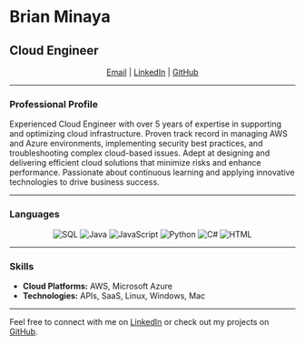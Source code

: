# Brian Minaya
## Cloud Engineer

<p align="center">
  <a href="mailto:minayabrian@gmail.com">Email</a> |
  <a href="https://www.linkedin.com/in/brian-minaya-6a419096/">LinkedIn</a> |
  <a href="https://github.com/BrianMinaya">GitHub</a>
</p>

---

### Professional Profile

Experienced Cloud Engineer with over 5 years of expertise in supporting and optimizing cloud infrastructure. Proven track record in managing AWS and Azure environments, implementing security best practices, and troubleshooting complex cloud-based issues. Adept at designing and delivering efficient cloud solutions that minimize risks and enhance performance. Passionate about continuous learning and applying innovative technologies to drive business success.

---

### Languages

<p align="center">
  <img src="https://img.icons8.com/color/48/000000/sql.png" alt="SQL"/>
  <img src="https://img.icons8.com/color/48/000000/java-coffee-cup-logo.png" alt="Java"/>
  <img src="https://img.icons8.com/color/48/000000/javascript.png" alt="JavaScript"/>
  <img src="https://img.icons8.com/color/48/000000/python.png" alt="Python"/>
  <img src="https://img.icons8.com/color/48/000000/c-sharp-logo.png" alt="C#"/>
  <img src="https://img.icons8.com/color/48/000000/html-5.png" alt="HTML"/>
</p>

---

### Skills

- **Cloud Platforms:** AWS, Microsoft Azure
- **Technologies:** APIs, SaaS, Linux, Windows, Mac

---

Feel free to connect with me on [LinkedIn](https://www.linkedin.com/in/brian-minaya-6a419096/) or check out my projects on [GitHub](https://github.com/BrianMinaya).

